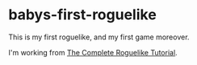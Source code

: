 # babys-first-roguelike
This is my first roguelike, and my first game moreover.

I'm working from [The Complete Roguelike Tutorial](http://rogueliketutorials.com/tutorials/tcod/v2/).

